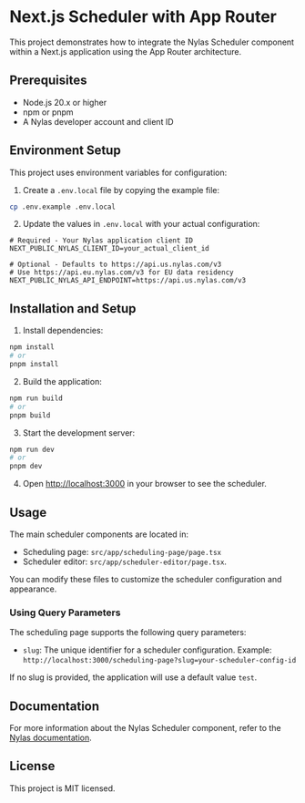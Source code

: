 # Next.js Scheduler with App Router

This project demonstrates how to integrate the Nylas Scheduler component within a Next.js application using the App Router architecture.

## Prerequisites

- Node.js 20.x or higher
- npm or pnpm
- A Nylas developer account and client ID

## Environment Setup

This project uses environment variables for configuration:

1. Create a `.env.local` file by copying the example file:

```bash
cp .env.example .env.local
```

2. Update the values in `.env.local` with your actual configuration:

```
# Required - Your Nylas application client ID
NEXT_PUBLIC_NYLAS_CLIENT_ID=your_actual_client_id

# Optional - Defaults to https://api.us.nylas.com/v3
# Use https://api.eu.nylas.com/v3 for EU data residency
NEXT_PUBLIC_NYLAS_API_ENDPOINT=https://api.us.nylas.com/v3
```

## Installation and Setup

1. Install dependencies:

```bash
npm install
# or
pnpm install
```

2. Build the application:

```bash
npm run build
# or
pnpm build
```

3. Start the development server:

```bash
npm run dev
# or
pnpm dev
```

4. Open [http://localhost:3000](http://localhost:3000) in your browser to see the scheduler.

## Usage

The main scheduler components are located in:
- Scheduling page: `src/app/scheduling-page/page.tsx`
- Scheduler editor: `src/app/scheduler-editor/page.tsx`. 

You can modify these files to customize the scheduler configuration and appearance.

### Using Query Parameters

The scheduling page supports the following query parameters:

- `slug`: The unique identifier for a scheduler configuration. Example: `http://localhost:3000/scheduling-page?slug=your-scheduler-config-id`

If no slug is provided, the application will use a default value `test`.

## Documentation

For more information about the Nylas Scheduler component, refer to the [Nylas documentation](https://developer.nylas.com/docs/v3/scheduler/).

## License

This project is MIT licensed.

